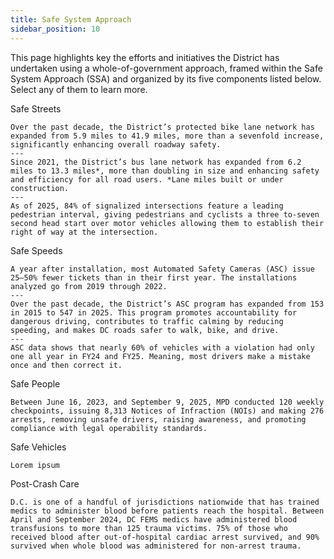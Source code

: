 ```yaml
---
title: Safe System Approach
sidebar_position: 10
---
```


This page highlights key the efforts and initiatives the District has undertaken using a whole-of-government approach, framed within the Safe System Approach (SSA) and organized by its five components listed below. Select any of them to learn more.

<Accordion single=true>
  <AccordionItem title="Safe Streets">
    <span slot="title" class="text-lg font-bold">
    Safe Streets </span>  

    Over the past decade, the District’s protected bike lane network has expanded from 5.9 miles to 41.9 miles, more than a sevenfold increase, significantly enhancing overall roadway safety.
    ---
    Since 2021, the District’s bus lane network has expanded from 6.2 miles to 13.3 miles*, more than doubling in size and enhancing safety and efficiency for all road users. *Lane miles built or under construction.
    ---
    As of 2025, 84% of signalized intersections feature a leading pedestrian interval, giving pedestrians and cyclists a three to-seven second head start over motor vehicles allowing them to establish their right of way at the intersection.
    
  </AccordionItem>
  <AccordionItem title="Safe Speeds">
    <span slot="title" class="text-lg font-bold">
    Safe Speeds </span>

    A year after installation, most Automated Safety Cameras (ASC) issue 25–50% fewer tickets than in their first year. The installations analyzed go from 2019 through 2022.
    ---
    Over the past decade, the District’s ASC program has expanded from 153 in 2015 to 547 in 2025. This program promotes accountability for dangerous driving, contributes to traffic calming by reducing speeding, and makes DC roads safer to walk, bike, and drive.
    ---
    ASC data shows that nearly 60% of vehicles with a violation had only one all year in FY24 and FY25. Meaning, most drivers make a mistake once and then correct it.

  </AccordionItem>
  <AccordionItem title="Safe People">
    <span slot="title" class="text-lg font-bold">
    Safe People </span>

    Between June 16, 2023, and September 9, 2025, MPD conducted 120 weekly checkpoints, issuing 8,313 Notices of Infraction (NOIs) and making 276 arrests, removing unsafe drivers, raising awareness, and promoting compliance with legal operability standards.

  </AccordionItem>
  <AccordionItem title="Safe Vehicles">
    <span slot="title" class="text-lg font-bold">
    Safe Vehicles </span>

    Lorem ipsum

  </AccordionItem>
  <AccordionItem title="Post-Crash Care" >
    <span slot="title" class="text-lg font-bold">
    Post-Crash Care </span>

    D.C. is one of a handful of jurisdictions nationwide that has trained medics to administer blood before patients reach the hospital. Between April and September 2024, DC FEMS medics have administered blood transfusions to more than 125 trauma victims. 75% of those who received blood after out-of-hospital cardiac arrest survived, and 90% survived when whole blood was administered for non-arrest trauma.

  </AccordionItem>
</Accordion>